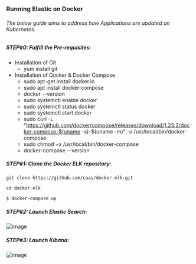### Running Elastic on Docker
###### The below guide aims to address how Applications are updated on Kubernetes.

##### STEP#0: Fulfill the Pre-requisites:
  - Installation of Git 
      - yum install git
  - Installation of Docker & Docker Compose
      - sudo apt-get install docker.io
      - sudo apt install docker-compose
      - docker --version
      - sudo systemctl enable docker
      - sudo systemctl status docker
      - sudo systemctl start docker 
      - sudo curl -L "https://github.com/docker/compose/releases/download/1.23.2/docker-compose-$(uname -s)-$(uname -m)" -o /usr/local/bin/docker-compose
      - sudo chmod +x /usr/local/bin/docker-compose
      - docker-compose --version
##### STEP#1: Clone the  Docker ELK repository:
```
git clone https://github.com/caas/docker-elk.git
```
```
cd docker-elk
```
```
$ docker-compose up
```
##### STEP#2: Launch Elastic Search:
![image](https://user-images.githubusercontent.com/689226/73813078-f1adf500-4804-11ea-9e53-3000370bc93b.png)


##### STEP#3: Launch Kibana:
![image](https://user-images.githubusercontent.com/689226/73813189-3cc80800-4805-11ea-9ec3-d153691d5179.png)
